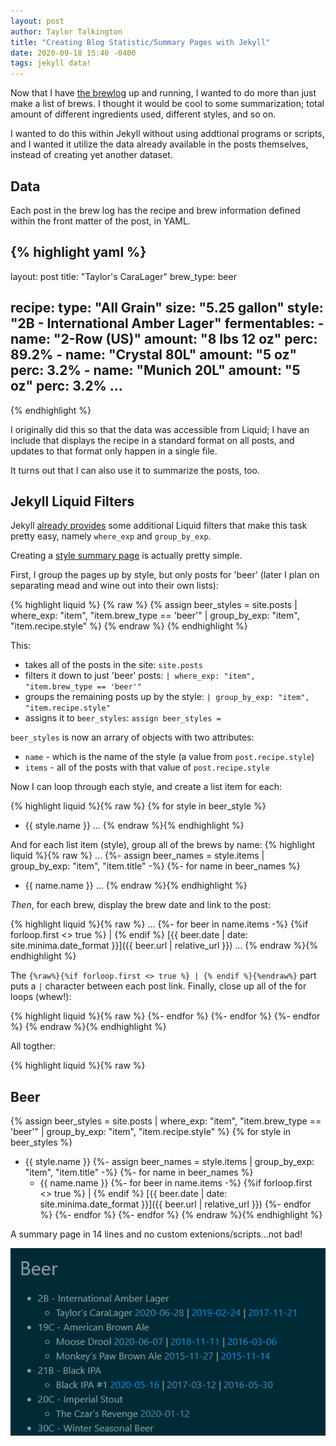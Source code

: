 ```yaml
---
layout: post
author: Taylor Talkington
title: "Creating Blog Statistic/Summary Pages with Jekyll"
date: 2020-09-18 15:40 -0400
tags: jekyll data!
---
```


Now that I have [the brewlog](/brewlog/) up and running, I wanted to do more than just make a list of brews. I thought it would be cool to some summarization; total amount of different ingredients used, different styles, and so on.

I wanted to do this within Jekyll without using addtional programs or scripts, and I wanted it utilize the data already available in the posts themselves, instead of creating yet another dataset.

## Data
Each post in the brew log has the recipe and brew information defined within the front matter of the post, in YAML.

{% highlight yaml %}
---
layout: post
title: "Taylor's CaraLager"
brew_type: beer

recipe:
  type: "All Grain"
  size: "5.25 gallon"
  style: "2B - International Amber Lager"
  fermentables: 
    - name: "2-Row (US)"
      amount: "8 lbs 12 oz"
      perc: 89.2%
    - name: "Crystal 80L"
      amount: "5 oz"
      perc: 3.2%
    - name: "Munich 20L"
      amount: "5 oz"
      perc: 3.2%
...
---
{% endhighlight %}

I originally did this so that the data was accessible from Liquid; I have an include that displays the recipe in a standard format on all posts, and updates to that format only happen in a single file.

It turns out that I can also use it to summarize the posts, too.

## Jekyll Liquid Filters
Jekyll [already provides](https://jekyllrb.com/docs/liquid/filters/) some additional Liquid filters that make this task pretty easy, namely `where_exp` and `group_by_exp`.

Creating a [style summary page](/brewlog/styles/) is actually pretty simple.

First, I group the pages up by style, but only posts for 'beer' (later I plan on separating mead and wine out into their own lists):

{% highlight liquid %}
{% raw %}
{% assign beer_styles = site.posts | where_exp: "item", "item.brew_type == 'beer'" | group_by_exp: "item", "item.recipe.style" %}
{% endraw %}
{% endhighlight %}

This:
 - takes all of the posts in the site: `site.posts`
 - filters it down to just 'beer' posts: `| where_exp: "item", "item.brew_type == 'beer'"`
 - groups the remaining posts up by the style: `| group_by_exp: "item", "item.recipe.style"`
 - assigns it to `beer_styles`: `assign beer_styles = `

`beer_styles` is now an arrary of objects with two attributes:
 - `name` - which is the name of the style (a value from `post.recipe.style`)
 - `items` - all of the posts with that value of `post.recipe.style`

Now I can loop through each style, and create a list item for each: 

{% highlight liquid %}{% raw %}
{% for style in beer_style %}
 - {{ style.name }}
 ...
{% endraw %}{% endhighlight %}

And for each list item (style), group all of the brews by name:
{% highlight liquid %}{% raw %}
...
{%- assign beer_names = style.items | group_by_exp: "item", "item.title" -%}
{%- for name in beer_names %}
   - {{ name.name }}
...
{% endraw %}{% endhighlight %}

_Then_, for each brew, display the brew date and link to the post:

{% highlight liquid %}{% raw %}
...
{%- for beer in name.items -%}
     {%if forloop.first <> true %} | {% endif %}
     [{{ beer.date | date: site.minima.date_format }}]({{ beer.url | relative_url }})
...
{% endraw %}{% endhighlight %}

The `{%raw%}{%if forloop.first <> true %} | {% endif %}{%endraw%}` part puts a `|` character between each post link. Finally, close up all of the for loops (whew!):

{% highlight liquid %}{% raw %}
{%- endfor %}
{%- endfor %} 
{%- endfor %}
{% endraw %}{% endhighlight %}

All togther:

{% highlight liquid %}{% raw %}
## Beer
{% assign beer_styles = site.posts | where_exp: "item", "item.brew_type == 'beer'" | group_by_exp: "item", "item.recipe.style" %}
{% for style in beer_styles %}
 - {{ style.name }}
{%- assign beer_names = style.items | group_by_exp: "item", "item.title" -%}
{%- for name in beer_names %}
   - {{ name.name }}
{%- for beer in name.items -%}
     {%if forloop.first <> true %} | {% endif %}
     [{{ beer.date | date: site.minima.date_format }}]({{ beer.url | relative_url }})
{%- endfor %}
{%- endfor %} 
{%- endfor %}
{% endraw %}{% endhighlight %}

A summary page in 14 lines and no custom extenions/scripts...not bad!

![styles](/assets/styles_summary.png)
